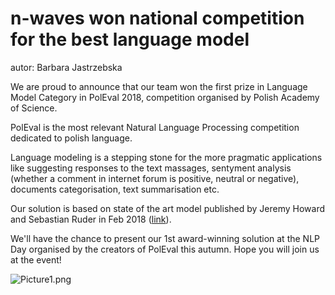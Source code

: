 n-waves won national competition for the best language model
=========================================================================================================================================

autor: Barbara Jastrzebska

We are proud to announce that our team won the first prize in Language
Model Category in PolEval 2018, competition organised by Polish Academy
of Science. 

PolEval is the most relevant Natural Language Processing competition
dedicated to polish language. 

Language modeling is a stepping stone for the more pragmatic
applications like suggesting responses to the text massages, sentyment
analysis (whether a comment in internet forum is positive, neutral or
negative), documents categorisation, text summarisation etc.

Our solution is based on state of the art model published by Jeremy
Howard and Sebastian Ruder in Feb 2018
([link](http://nlp.fast.ai/classification/2018/05/15/introducting-ulmfit.html)).

We'll have the chance to present our 1st award-winning solution at the
NLP Day organised by the creators of PolEval this autumn. Hope you will
join us at the event!


![Picture1.png](https://static1.squarespace.com/static/5b4dba1c372b9677b7cf4abd/5b4e47ff1ae6cf93adb76405/5b7b444721c67c195426285c/1537802568421/roven-images-601197-unsplash.jpg)

